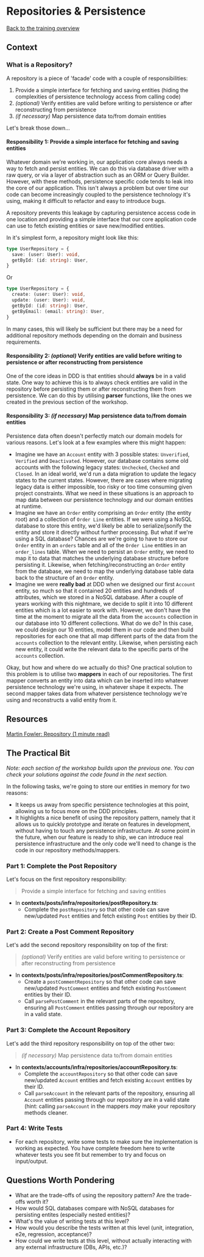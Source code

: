 # Repositories & Persistence

[Back to the training overview](https://github.com/PensionBee/ddd-workshop#ddd-workshop-overview)

## Context

### What is a Repository?

A repository is a piece of 'facade' code with a couple of responsibilities:

1. Provide a simple interface for fetching and saving entities (hiding the complexities of persistence technology access from calling code)
2. *(optional)* Verify entities are valid before writing to persistence or after reconstructing from persistence
3. *(if necessary)* Map persistence data to/from domain entities

Let's break those down...

#### Responsibility 1: Provide a simple interface for fetching and saving entities

Whatever domain we're working in, our application core always needs a way to fetch and persist entities. We can do this via database driver with a raw query, or via a layer of abstraction such as an ORM or Query Builder. However, with these methods, persistence specific code tends to leak into the core of our application. This isn't always a problem but over time our code can become increasingly coupled to the persistence technology it's using, making it difficult to refactor and easy to introduce bugs.

A repository prevents this leakage by capturing persistence access code in one location and providing a simple interface that our core application code can use to fetch existing entities or save new/modified entities.

In it's simplest form, a repository might look like this:

```ts
type UserRepository = {
  save: (user: User): void,
  getById: (id: string): User,
}
```

Or

```ts
type UserRepository = {
  create: (user: User): void,
  update: (user: User): void,
  getById: (id: string): User,
  getByEmail: (email: string): User,
}
```

In many cases, this will likely be sufficient but there may be a need for additional repository methods depending on the domain and business requirements.

#### Responsibility 2: *(optional)* Verify entities are valid before writing to persistence or after reconstructing from persistence

One of the core ideas in DDD is that entities should **always** be in a valid state. One way to achieve this is to always check entities are valid in the repository before persisting them or after reconstructing them from persistence. We can do this by utilising **parser** functions, like the ones we created in the previous section of the workshop.

#### Responsibility 3: *(if necessary)* Map persistence data to/from domain entities

Persistence data often doesn't perfectly match our domain models for various reasons. Let's look at a few examples where this might happen:

- Imagine we have an `Account` entity with 3 possible states: `Unverified`, `Verified` and `Deactivated`. However, our database contains some old accounts with the following legacy states: `Unchecked`, `Checked` and `Closed`. In an ideal world, we'd run a data migration to update the legacy states to the current states. However, there are cases where migrating legacy data is either impossible, too risky or too time consuming given project constraints. What we need in these situations is an approach to map data between our persistence technology and our domain entities at runtime.
- Imagine we have an `Order` entity comprising an `Order` entity (the entity root) and a collection of `Order Line` entities. If we were using a NoSQL database to store this entity, we'd likely be able to serialize/jsonify the entity and store it directly without further processing. But what if we're using a SQL database? Chances are we're going to have to store our `Order` entity in an `orders` table and all of the `Order Line` entities in an `order_lines` table. When we need to persist an `Order` entity, we need to map it to data that matches the underlying database structure before persisting it. Likewise, when fetching/reconstructing an `Order` entity from the database, we need to map the underlying database table data back to the structure of an `Order` entity.
- Imagine we were **really bad** at DDD when we designed our first `Account` entity, so much so that it contained 20 entities and hundreds of attributes, which we stored in a NoSQL database. After a couple of years working with this nightmare, we decide to split it into 10 different entities which is a lot easier to work with. However, we don't have the time at the moment to migrate all the data from the `accounts` collection in our database into 10 different collections. What do we do? In this case, we could design our 10 entities, model them in our code and then build repositories for each one that all map different parts of the data from the `accounts` collection to the relevant entity. Likewise, when persisting each new entity, it could write the relevant data to the specific parts of the `accounts` collection.

Okay, but how and where do we actually do this? One practical solution to this problem is to utilise two **mappers** in each of our repositories. The first mapper converts an entity into data which can be inserted into whatever persistence technology we're using, in whatever shape it expects. The second mapper takes data from whatever persistence technology we're using and reconstructs a valid entity from it.

## Resources

[Martin Fowler: Repository (1 minute read)](https://martinfowler.com/eaaCatalog/repository.html)

## The Practical Bit

*Note: each section of the workshop builds upon the previous one. You can check your solutions against the code found in the next section.*

In the following tasks, we're going to store our entities in memory for two reasons:

- It keeps us away from specific persistence technologies at this point, allowing us to focus more on the DDD principles.
- It highlights a nice benefit of using the repository pattern, namely that it allows us to quickly prototype and iterate on features in development, without having to touch any persistence infrastructure. At some point in the future, when our feature is ready to ship, we can introduce real persistence infrastructure and the only code we'll need to change is the code in our repository methods/mappers.

### Part 1: Complete the Post Repository

Let's focus on the first repository responsibility:

> Provide a simple interface for fetching and saving entities

- In **contexts/posts/infra/repositories/postRepository.ts**:
  - Complete the `postRepository` so that other code can save new/updated `Post` entities and fetch existing `Post` entities by their ID.

### Part 2: Create a Post Comment Repository

Let's add the second repository responsibility on top of the first:

> *(optional)* Verify entities are valid before writing to persistence or after reconstructing from persistence

- In **contexts/posts/infra/repositories/postCommentRepository.ts**:
  - Create a `postCommentRepository` so that other code can save new/updated `PostComment` entities and fetch existing `PostComment` entities by their ID.
  - Call `parsePostComment` in the relevant parts of the repository, ensuring all `PostComment` entities passing through our repository are in a valid state.

### Part 3: Complete the Account Repository

Let's add the third repository responsibility on top of the other two:

> *(if necessary)* Map persistence data to/from domain entities

- In **contexts/accounts/infra/repositories/accountRepository.ts**:
  - Complete the `accountRepository` so that other code can save new/updated `Account` entities and fetch existing `Account` entities by their ID.
  - Call `parseAccount` in the relevant parts of the repository, ensuring all `Account` entities passing through our repository are in a valid state (hint: calling `parseAccount` in the mappers *may* make your repository methods cleaner.

### Part 4: Write Tests

- For each repository, write some tests to make sure the implementation is working as expected. You have complete freedom here to write whatever tests you see fit but remember to try and focus on input/output.

## Questions Worth Pondering

- What are the trade-offs of using the repository pattern? Are the trade-offs worth it?
- How would SQL databases compare with NoSQL databases for persisting entites (especially nested entities)?
- What's the value of writing tests at this level?
- How would you describe the tests written at this level (unit, integration, e2e, regression, acceptance)?
- How could we write tests at this level, without actually interacting with any external infrastructure (DBs, APIs, etc.)?
